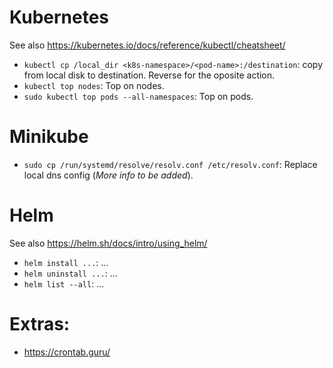 # Kubernetes
See also https://kubernetes.io/docs/reference/kubectl/cheatsheet/

* `kubectl cp /local_dir <k8s-namespace>/<pod-name>:/destination`: copy from local disk to destination. Reverse for the oposite action.
* `kubectl top nodes`: Top on nodes.
* `sudo kubectl top pods --all-namespaces`: Top on pods.

# Minikube
* `sudo cp /run/systemd/resolve/resolv.conf /etc/resolv.conf`: Replace local dns config (*More info to be added*).

# Helm
See also https://helm.sh/docs/intro/using_helm/

* `helm install ...`: ...
* `helm uninstall ...`: ...
* `helm list --all`: ...

# Extras:
* https://crontab.guru/
